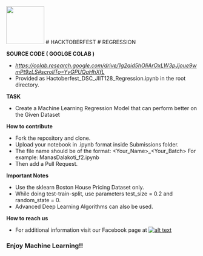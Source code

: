 
<img src="https://developers.google.com/community/dsc/images/dsc_lockup.png" height="100px">
# HACKTOBERFEST
# REGRESSION 

**SOURCE CODE ( GOOLGE COLAB )** 
 - *https://colab.research.google.com/drive/1g2aid5hOIiArOxLW3pJjoue9wmPt9zLS#scrollTo=YvGPUQaHhXfL*
 - Provided as Hactoberfest_DSC_JIIT128_Regression.ipynb in the root directory.

**TASK**
 - Create a Machine Learning Regression Model that can perform better on the Given Dataset
 
**How to contribute**

 - Fork the repository and clone.
 - Upload your notebook in .ipynb format inside Submissions folder.
 - The file name should be of the format: <Your_Name>_<Your_Batch>    For example: ManasDalakoti_f2.ipynb
 - Then add a Pull Request.

**Important Notes**
 - Use the sklearn Boston House Pricing Dataset only.
 - While doing test-train-split, use parameters test_size = 0.2 and random_state = 0.
 - Advanced Deep Learning Algorithms can also be used.
 
**How to reach us**
- For additional information visit our Facebook page at 
[![alt text][2.2]][2]

[2.2]: http://i.imgur.com/fep1WsG.png (http://www.facebook.com/dscjiitnoida/)

[2]: http://www.facebook.com/dscjiitnoida/

### Enjoy Machine Learning!!
 
